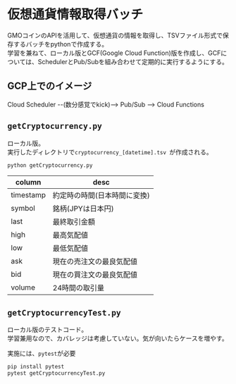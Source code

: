 # 仮想通貨情報取得バッチ
GMOコインのAPIを活用して、仮想通貨の情報を取得し、TSVファイル形式で保存するバッチをpythonで作成する。  
学習を兼ねて、ローカル版とGCF(Google Cloud Function)版を作成し、GCFについては、SchedulerとPub/Subを組み合わせて定期的に実行するようにする。  

## GCP上でのイメージ
Cloud Scheduler --(数分感覚でkick)--> Pub/Sub --> Cloud Functions  

## `getCryptocurrency.py`
ローカル版。  
実行したディレクトリで`cryptocurrency_[datetime].tsv `が作成される。

```bash
python getCryptocurrency.py
```

| column | desc |
| --- | --- |
|timestamp | 約定時の時間(日本時間に変換) |
|symbol | 銘柄(JPYは日本円) |
|last | 最終取引金額 |
|high | 最高気配値 |
|low | 最低気配値 |
|ask | 現在の売注文の最良気配値 |
|bid | 現在の買注文の最良気配値 |
|volume | 24時間の取引量 |

## `getCryptocurrencyTest.py`
ローカル版のテストコード。  
学習兼用なので、カバレッジは考慮していない。気が向いたらケースを増やす。  

実施には、`pytest`が必要
```bash
pip install pytest
pytest getCryptocurrencyTest.py
```